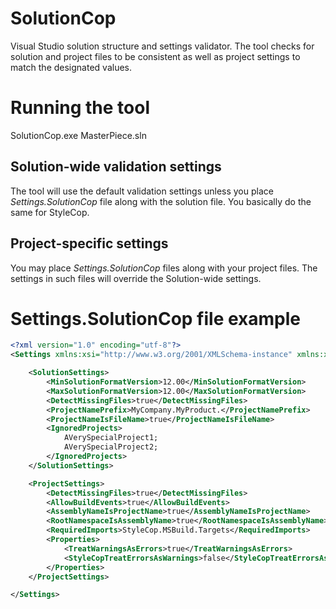 # SolutionCop
Visual Studio solution structure and settings validator.
The tool checks for solution and project files to be consistent as well as project settings to match the designated values.

# Running the tool
SolutionCop.exe MasterPiece.sln

## Solution-wide validation settings
The tool will use the default validation settings unless you place *Settings.SolutionCop* file along with the solution file.
You basically do the same for StyleCop.

## Project-specific settings
You may place *Settings.SolutionCop* files along with your project files.
The settings in such files will override the Solution-wide settings.

# Settings.SolutionCop file example
``` xml
<?xml version="1.0" encoding="utf-8"?>
<Settings xmlns:xsi="http://www.w3.org/2001/XMLSchema-instance" xmlns:xsd="http://www.w3.org/2001/XMLSchema">

	<SolutionSettings>
		<MinSolutionFormatVersion>12.00</MinSolutionFormatVersion>
		<MaxSolutionFormatVersion>12.00</MaxSolutionFormatVersion>
		<DetectMissingFiles>true</DetectMissingFiles>
		<ProjectNamePrefix>MyCompany.MyProduct.</ProjectNamePrefix>
		<ProjectNameIsFileName>true</ProjectNameIsFileName>
		<IgnoredProjects>
			AVerySpecialProject1;
			AVerySpecialProject2;
		</IgnoredProjects>
	</SolutionSettings>

	<ProjectSettings>
		<DetectMissingFiles>true</DetectMissingFiles>
		<AllowBuildEvents>true</AllowBuildEvents>
		<AssemblyNameIsProjectName>true</AssemblyNameIsProjectName>
		<RootNamespaceIsAssemblyName>true</RootNamespaceIsAssemblyName>
		<RequiredImports>StyleCop.MSBuild.Targets</RequiredImports>
		<Properties>
			<TreatWarningsAsErrors>true</TreatWarningsAsErrors>
			<StyleCopTreatErrorsAsWarnings>false</StyleCopTreatErrorsAsWarnings>
		</Properties>
	</ProjectSettings>

</Settings>
```
